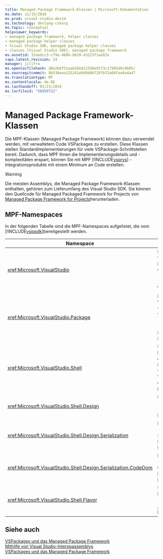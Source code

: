 ```yaml
---
title: Managed Package Framework-Klassen | Microsoft-Dokumentation
ms.date: 11/15/2016
ms.prod: visual-studio-dev14
ms.technology: devlang-csharp
ms.topic: conceptual
helpviewer_keywords:
- managed package framework, helper classes
- managed package helper classes
- Visual Studio SDK, managed package helper classes
- classes [Visual Studio SDK], managed package framework
ms.assetid: 15aedcc3-c79a-460b-b620-43223f1ae81e
caps.latest.revision: 24
manager: jillfra
ms.openlocfilehash: d8e2bbf51aa6266411558e91f3c17905d0c8605c
ms.sourcegitcommit: 8b538eea125241e9d6d8b7297b72a66faa9a4a47
ms.translationtype: MT
ms.contentlocale: de-DE
ms.lasthandoff: 01/23/2019
ms.locfileid: "58959722"
---
```

# <a name="managed-package-framework-classes"></a>Managed Package Framework-Klassen
Die MPF-Klassen (Managed Package Framework) können dazu verwendet werden, mit verwaltetem Code VSPackages zu erstellen. Diese Klassen stellen Standardimplementierungen für viele VSPackage-Schnittstellen bereit. Dadurch, dass MPF Ihnen die Implementierungsdetails und -komplexitäten erspart, können Sie mit MPF [!INCLUDE[vsprvs](../includes/vsprvs-md.md)] -Integrationsprodukte mit einem Minimum an Code erstellen.  
  
> [!WARNING]
>  Die meisten Assemblys, die Managed Package Framework-Klassen enthalten, gehören zum Lieferumfang des Visual Studio SDK. Sie können den Quellcode für Managed Packaged Framework for Projects von [Managed Package Framework for Projects](http://mpfproj11.codeplex.com/)herunterladen.  
  
## <a name="mpf-namespaces"></a>MPF-Namespaces  
 In der folgenden Tabelle sind die MPF-Namespaces aufgelistet, die vom [!INCLUDE[vsipsdk](../includes/vsipsdk-md.md)]bereitgestellt werden.  
  
|Namespace|Inhalt|  
|----------------|--------------|  
|<xref:Microsoft.VisualStudio>|Enthält Klassen für die Behandlung von COM-Fehlern, [!INCLUDE[vsprvs](../includes/vsprvs-md.md)] -Konstanten und Win32-Fenstern.|  
|<xref:Microsoft.VisualStudio.Package>|Beinhaltet Wrapper für verwalteten Code für [!INCLUDE[vsprvs](../includes/vsprvs-md.md)] -Projekte, Editoren und MSBuild.|  
|<xref:Microsoft.VisualStudio.Shell>|Umfasst MPF-Basisklassen, aus denen Sie eine Implementierung vieler allgemeiner Visual Studio-Objekte ableiten können.|  
|<xref:Microsoft.VisualStudio.Shell.Design>|Enthält [!INCLUDE[vsprvs](../includes/vsprvs-md.md)] -Designer-Erweiterungen.|  
|<xref:Microsoft.VisualStudio.Shell.Design.Serialization>|Enthält [!INCLUDE[vsprvs](../includes/vsprvs-md.md)] Serialisierungs-Designer-Erweiterungen.|  
|<xref:Microsoft.VisualStudio.Shell.Design.Serialization.CodeDom>|Enthält [!INCLUDE[vsprvs](../includes/vsprvs-md.md)] CodeDom-Designer-Erweiterungen.|  
|<xref:Microsoft.VisualStudio.Shell.Flavor>|Unterstützt Projektuntertypen (werden auch als „Konfigurationen“ bezeichnet).|  
  
## <a name="see-also"></a>Siehe auch  
 [VSPackages und das Managed Package Framework](../misc/vspackages-and-the-managed-package-framework.md)   
 [Mithilfe von Visual Studio-Interopassemblys](../extensibility/internals/using-visual-studio-interop-assemblies.md)   
 [VSPackages und das Managed Package Framework](../misc/vspackages-and-the-managed-package-framework.md)